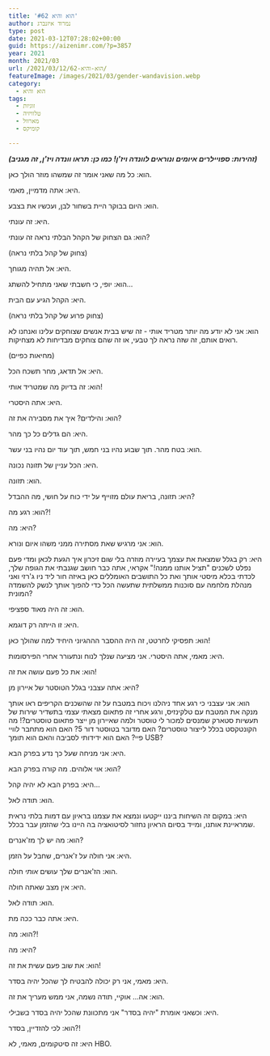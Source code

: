 ```yaml
---
title: 'הוא והיא #62'
author: נמרוד איזנברג
type: post
date: 2021-03-12T07:28:02+00:00
guid: https://aizenimr.com/?p=3857
year: 2021
month: 2021/03
url: /2021/03/12/הוא-והיא-62/
featureImage: /images/2021/03/gender-wandavision.webp
category:
  - הוא והיא
tags:
  - זוגיות
  - טלוויזיה
  - מארוול
  - קומיקס

---
```

**_(זהירות: ספויילרים איומים ונוראים לוונדה ויז'ן! כמו כן: תראו וונדה ויז'ן, זה מגניב)_**

הוא: כל מה שאני אומר זה שמשהו מוזר הולך כאן.

היא: אתה מדמיין, מאמי.

הוא: היום בבוקר היית בשחור לבן, ועכשיו את בצבע.

היא: זה עונתי.

הוא: גם הצחוק של הקהל הבלתי נראה זה עונתי?

(צחוק של קהל בלתי נראה)

היא: אל תהיה מגוחך.

הוא: יופי, כי חשבתי שאני מתחיל להשתג...

היא: הקהל הגיע עם הבית.

(צחוק פרוע של קהל בלתי נראה)

הוא: אני לא יודע מה יותר מטריד אותי - זה שיש בבית אנשים שצוחקים עלינו ואנחנו לא רואים אותם, זה שזה נראה לך טבעי, או זה שהם צוחקים מבדיחות לא מצחיקות.

(מחיאות כפיים)

היא: אל תדאג, מחר תשכח הכל.

הוא: זה בדיוק מה שמטריד אותי!

היא: אתה היסטרי.

הוא: והילדים? איך את מסבירה את זה?

היא: הם גדלים כל כך מהר.

הוא: בטח מהר. תוך שבוע נהיו בני חמש, תוך עוד יום נהיו בני עשר.

היא: הכל עניין של תזונה נכונה.

הוא: תזונה.

היא: תזונה, בריאת עולם מזוייף על ידי כוח על חושי, מה ההבדל?

הוא: רגע מה?!

היא: מה?

הוא: אני מרגיש שאת מסתירה ממני משהו איום ונורא.

היא: רק בגלל שמצאת את עצמך בעיירה מוזרה בלי שום זיכרון איך הגעת לכאן ומדי פעם נפלט לשכנים "תציל אותנו ממנה!" אקראי, אתה כבר חושב שגנבתי את הגופה שלך, לכדתי בכלא מיסטי אותך ואת כל התושבים האומללים כאן באיזה חור ליד ניו ג'רזי ואני מנהלת מלחמה עם סוכנות ממשלתית שתעשה הכל כדי להפוך אותך לנשק להשמדה המונית?

הוא: זה היה מאוד ספציפי.

היא: זו הייתה רק דוגמא.

הוא: תפסיקי לחרטט, זה היה ההסבר הההגיוני היחיד למה שהולך כאן!

היא: מאמי, אתה היסטרי. אני מציעה שנלך לנוח ונתעורר אחרי הפירסומות.

הוא: את כל פעם עושה את זה!

היא: אתה עצבני בגלל הטוסטר של איירון מן?

הוא: אני עצבני כי רגע אחד ניהלנו ויכוח במטבח על זה שהשכנים הקריפים ראו אותך מנקה את המטבח עם טלקינזיס, ורגע אחרי זה פתאום מצאתי עצמי בתשדיר שירות של תעשיות סטארק שמנסים למכור לי טוסטר ולמה שאיירון מן ייצר פתאום טוסטרים?! מה הקונטקסט בכלל לייצור טוסטרים? האם מדובר בטוסטר דור 5? האם הוא מתחבר לוויי פיי? האם הוא ידידותי לסביבה והאם הוא תומך USB?

היא: אני מניחה שעל כך נדע בפרק הבא.

הוא: אוי אלוהים. מה קורה בפרק הבא?

היא: בפרק הבא לא יהיה קהל...

הוא: תודה לאל.

היא: במקום זה השיחות ביננו ייקטעו ונמצא את עצמנו בראיון עם דמות בלתי נראית שמראיינת אותנו, ומייד בסיום הראיון נחזור לסיטואציה בה היינו בלי שהזמן עבר בכלל.

הוא: מה יש לך מז'אנרים?

היא: אני חולה על ז'אנרים, שחבל על הזמן.

הוא: הז'אנרים שלך עושים _אותי_ חולה.

היא: אין מצב שאתה חולה.

הוא: תודה לאל.

היא: אתה כבר ככה מת.

הוא: מה?!

היא: מה?

הוא: את שוב פעם עשית את זה!

היא: מאמי, אני רק יכולה להבטיח לך שהכל יהיה בסדר.

הוא: אה... אוקיי, תודה נשמה, אני ממש מעריך את זה.

היא: וכשאני אומרת "יהיה בסדר" אני מתכוונת שהכל יהיה בסדר _בשבילי_.

הוא: לכי להזדיין, בסדר?!

היא: זה סיטקומים, מאמי, לא HBO.